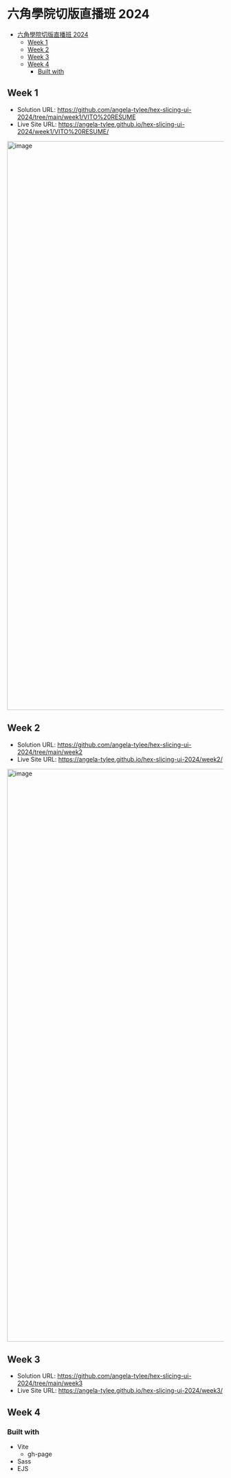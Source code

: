 # 六角學院切版直播班 2024

- [六角學院切版直播班 2024](#六角學院切版直播班-2024)
  - [Week 1](#week-1)
  - [Week 2](#week-2)
  - [Week 3](#week-3)
  - [Week 4](#week-4)
    - [Built with](#built-with)

## Week 1
- Solution URL: https://github.com/angela-tylee/hex-slicing-ui-2024/tree/main/week1/VITO%20RESUME
- Live Site URL: https://angela-tylee.github.io/hex-slicing-ui-2024/week1/VITO%20RESUME/

<img width="1324" alt="image" src="https://github.com/user-attachments/assets/4badd975-4a3b-4578-a319-5ba6683fc6bd">


## Week 2
- Solution URL: https://github.com/angela-tylee/hex-slicing-ui-2024/tree/main/week2
- Live Site URL: https://angela-tylee.github.io/hex-slicing-ui-2024/week2/

<img width="1333" alt="image" src="https://github.com/user-attachments/assets/77b88047-a32c-447c-9032-ca2bd5603b9d">


## Week 3

- Solution URL: https://github.com/angela-tylee/hex-slicing-ui-2024/tree/main/week3
- Live Site URL: https://angela-tylee.github.io/hex-slicing-ui-2024/week3/

## Week 4

### Built with

- Vite
  - gh-page
- Sass
- EJS